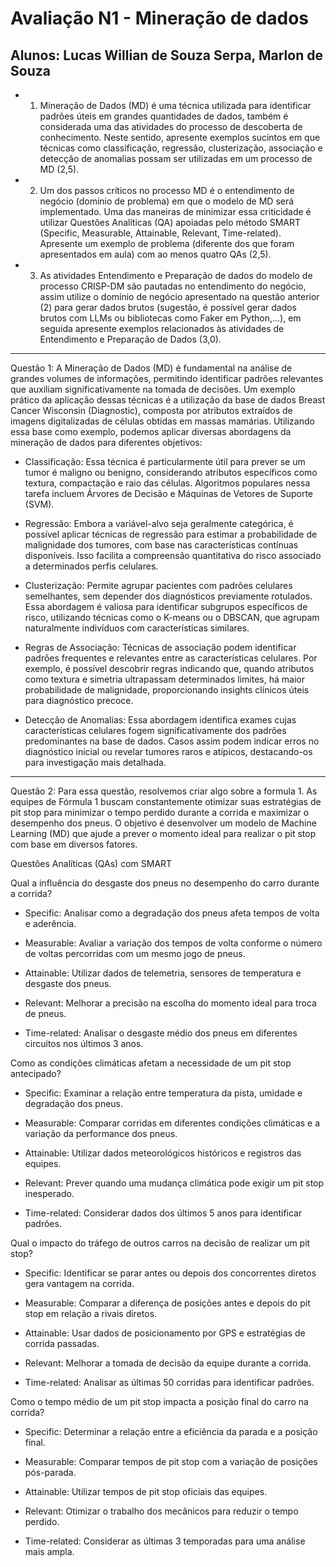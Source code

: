 # Avaliação N1 - Mineração de dados

## Alunos: Lucas Willian de Souza Serpa, Marlon de Souza

- 1. Mineração de Dados (MD) é uma técnica utilizada para identificar padrões úteis em grandes quantidades de
dados, também é considerada uma das atividades do processo de descoberta de conhecimento. Neste sentido,
apresente exemplos sucintos em que técnicas como classificação, regressão, clusterização, associação e
detecção de anomalias possam ser utilizadas em um processo de MD (2,5).
- 2. Um dos passos críticos no processo MD é o entendimento de negócio (domínio de problema) em que o modelo
de MD será implementado. Uma das maneiras de minimizar essa criticidade é utilizar Questões Analíticas
(QA) apoiadas pelo método SMART (Specific, Measurable, Attainable, Relevant, Time-related). Apresente um
exemplo de problema (diferente dos que foram apresentados em aula) com ao menos quatro QAs (2,5).
- 3. As atividades Entendimento e Preparação de dados do modelo de processo CRISP-DM são pautadas no
entendimento do negócio, assim utilize o domínio de negócio apresentado na questão anterior (2) para gerar
dados brutos (sugestão, é possível gerar dados brutos com LLMs ou bibliotecas como Faker em Python,...), em
seguida apresente exemplos relacionados às atividades de Entendimento e Preparação de Dados (3,0).

---

Questão 1: A Mineração de Dados (MD) é fundamental na análise de grandes volumes de informações, permitindo identificar padrões relevantes que auxiliam significativamente na tomada de decisões. Um exemplo prático da aplicação dessas técnicas é a utilização da base de dados Breast Cancer Wisconsin (Diagnostic), composta por atributos extraídos de imagens digitalizadas de células obtidas em massas mamárias. Utilizando essa base como exemplo, podemos aplicar diversas abordagens da mineração de dados para diferentes objetivos: 

- Classificação: Essa técnica é particularmente útil para prever se um tumor é maligno ou benigno, considerando atributos específicos como textura, compactação e raio das células. Algoritmos populares nessa tarefa incluem Árvores de Decisão e Máquinas de Vetores de Suporte (SVM). 

- Regressão: Embora a variável-alvo seja geralmente categórica, é possível aplicar técnicas de regressão para estimar a probabilidade de malignidade dos tumores, com base nas características contínuas disponíveis. Isso facilita a compreensão quantitativa do risco associado a determinados perfis celulares. 

- Clusterização: Permite agrupar pacientes com padrões celulares semelhantes, sem depender dos diagnósticos previamente rotulados. Essa abordagem é valiosa para identificar subgrupos específicos de risco, utilizando técnicas como o K-means ou o DBSCAN, que agrupam naturalmente indivíduos com características similares. 

- Regras de Associação: Técnicas de associação podem identificar padrões frequentes e relevantes entre as características celulares. Por exemplo, é possível descobrir regras indicando que, quando atributos como textura e simetria ultrapassam determinados limites, há maior probabilidade de malignidade, proporcionando insights clínicos úteis para diagnóstico precoce. 

- Detecção de Anomalias: Essa abordagem identifica exames cujas características celulares fogem significativamente dos padrões predominantes na base de dados. Casos assim podem indicar erros no diagnóstico inicial ou revelar tumores raros e atípicos, destacando-os para investigação mais detalhada. 

 ---

Questão 2: Para essa questão, resolvemos criar algo sobre a formula 1. As equipes de Fórmula 1 buscam constantemente otimizar suas estratégias de pit stop para minimizar o tempo perdido durante a corrida e maximizar o desempenho dos pneus. O objetivo é desenvolver um modelo de Machine Learning (MD) que ajude a prever o momento ideal para realizar o pit stop com base em diversos fatores. 

Questões Analíticas (QAs) com SMART 

Qual a influência do desgaste dos pneus no desempenho do carro durante a corrida? 

- Specific: Analisar como a degradação dos pneus afeta tempos de volta e aderência. 

- Measurable: Avaliar a variação dos tempos de volta conforme o número de voltas percorridas com um mesmo jogo de pneus. 

- Attainable: Utilizar dados de telemetria, sensores de temperatura e desgaste dos pneus. 

- Relevant: Melhorar a precisão na escolha do momento ideal para troca de pneus. 

- Time-related: Analisar o desgaste médio dos pneus em diferentes circuitos nos últimos 3 anos. 

Como as condições climáticas afetam a necessidade de um pit stop antecipado? 

- Specific: Examinar a relação entre temperatura da pista, umidade e degradação dos pneus. 

- Measurable: Comparar corridas em diferentes condições climáticas e a variação da performance dos pneus. 

- Attainable: Utilizar dados meteorológicos históricos e registros das equipes. 

- Relevant: Prever quando uma mudança climática pode exigir um pit stop inesperado. 

- Time-related: Considerar dados dos últimos 5 anos para identificar padrões. 

Qual o impacto do tráfego de outros carros na decisão de realizar um pit stop? 

- Specific: Identificar se parar antes ou depois dos concorrentes diretos gera vantagem na corrida. 

- Measurable: Comparar a diferença de posições antes e depois do pit stop em relação a rivais diretos. 

- Attainable: Usar dados de posicionamento por GPS e estratégias de corrida passadas. 

- Relevant: Melhorar a tomada de decisão da equipe durante a corrida. 

- Time-related: Analisar as últimas 50 corridas para identificar padrões. 

Como o tempo médio de um pit stop impacta a posição final do carro na corrida? 

- Specific: Determinar a relação entre a eficiência da parada e a posição final. 

- Measurable: Comparar tempos de pit stop com a variação de posições pós-parada. 

- Attainable: Utilizar tempos de pit stop oficiais das equipes. 

- Relevant: Otimizar o trabalho dos mecânicos para reduzir o tempo perdido. 

- Time-related: Considerar as últimas 3 temporadas para uma análise mais ampla. 

 
